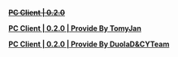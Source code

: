 **[~~PC Client | 0.2.0~~](https://autopatchos.zenlesszonezero.com/download/windows/0.2.0/j0fGHf10yF5n/Zenless_Zone_Zero_(Beta).zip)**

**[PC Client | 0.2.0 | Provide By TomyJan](https://mirror.tomys.top/OneDrive/%E8%BD%AF%E4%BB%B6/Games/%E7%BB%9D%E5%8C%BA%E9%9B%B6/0.2.0(CBT2)/Zenless_Zone_Zero_(Beta).zip)**

**[PC Client | 0.2.0 | Provide By DuolaD&CYTeam](https://7ww2hb-my.sharepoint.com/:u:/g/personal/duolad_cyteam_me/EchDZ_be9sBInszUfSubLW4B9KB1YU4cPSvDM5CP_6U8zg?e=pGaNQ3)**